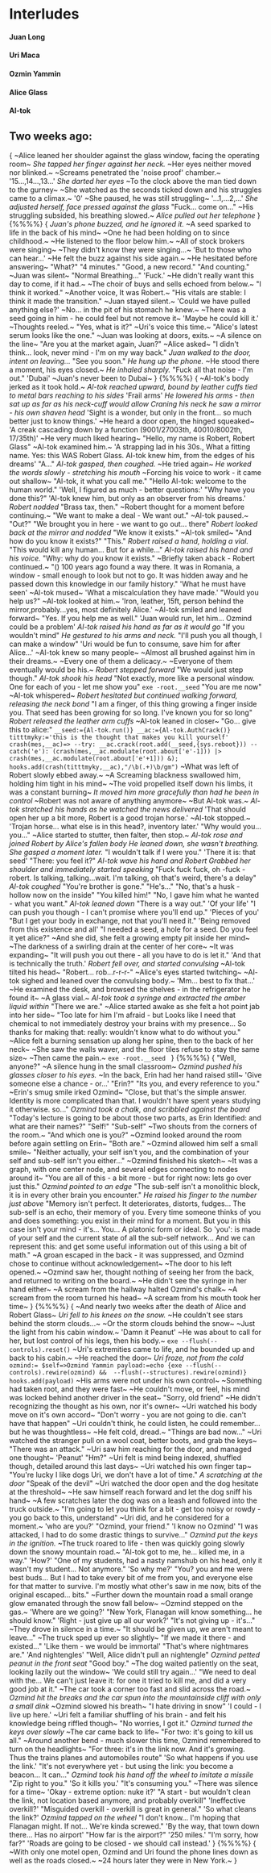# Interludes

#### Juan Long

#### Uri Maca

#### Ozmin Yammin

#### Alice Glass

#### Al-tok

## Two weeks ago:

{
~Alice leaned her shoulder against the glass window, facing the operating room~
*She tapped her finger against her neck.*
~Her eyes neither moved nor blinked.~
~Screams penetrated the 'noise proof' chamber.~
'15...,14...,13...'
*She darted her eyes*
~To the clock above the man tied down to the gurney~ 
~She watched as the seconds ticked down and his struggles came to a climax.~
'0'
~She paused, he was still struggling~
'...1,...2,...'
*She adjusted herself, face pressed against the glass*
"Fuck... come on..."
~His struggling subsided, his breathing slowed.~
*Alice pulled out her telephone*
}
{%%%%}
{
*Juan's phone buzzed, and he ignored it.*
~A seed sparked to life in the back of his mind~
~One he had been holding on to since childhood.~
~He listened to the floor below him.~ 
~All of stock brokers were singing~
~They didn't know they were singing...~
'But to those who can hear...'
~He felt the buzz against his side again.~
~He hesitated before answering~
"What?"
"4 minutes."
"Good, a new record."
"And counting."
~Juan was silent~
"Normal Breathing..."
'Fuck.'
~He didn't really want this day to come, if it had.~
~The choir of buys and sells echoed from below.~
"I think it worked."
~Another voice, It was Robert.~
"His vitals are stable: I think it made the transition."
~Juan stayed silent.~
'Could we have pulled anything else?'
~No... in the pit of his stomach he knew.~
~There was a seed going in him - he could feel but not remove it~
'Maybe he could kill it.'
~Thoughts reeled.~
"Yes, what is it?"
~Uri's voice this time.~
"Alice's latest serum looks like the one."
~Juan was looking at doors, exits.~
~A silence on the line~
"Are you at the market again, Juan?"
~Alice asked~
"I didn't think... look, never mind - I'm on my way back."
*Juan walked to the door, intent on leaving...*
"See you soon."
*He hung up the phone.*
~He stood there a moment, his eyes closed.~
*He inhaled sharply.*
"Fuck all that noise - I'm out."
'Dubai'
~Juan's never been to Dubai~
}
{%%%%}
{
~Al-tok's body jerked as it took hold.~
*Al-tok reached upward, bound by leather cuffs tied to metal bars reaching to his sides*
'Frail arms'
*He lowered his arms - then sat up as far as his neck-cuff would allow*
*Craning his neck he saw a mirror - his own shaven head*
'Sight is a wonder, but only in the front... so much better just to know things.'
~He heard a door open, the hinged squeaked~
'A creak cascading down by a function (9001/27003th, 40010/8002th, 17/35th)'
~He very much liked hearing~
"Hello, my name is Robert, Robert Glass"
~Al-tok examined him.~
'A strapping lad in his 30s., What a fitting name. 
Yes: this WAS Robert Glass.
Al-tok knew him, from the edges of his dreams'
"A..."
*Al-tok gasped, then coughed.*
~He tried again~
*He worked the words slowly - stretching his mouth*
~Forcing his voice to work - it came out shallow~
"Al-tok, it what you call me."
"Hello Al-tok: welcome to the human world."
'Well, I figured as much - better questions:'
"Why have you done this?"
'Al-tok knew him, but only as an observer from his dreams.'
*Robert nodded*
"Brass tax, then."
~Robert thought for a moment before continuing.~
"We want to make a deal - We want out."
~Al-tok paused.~
"Out?"
"We brought you in here - we want to go out... there"
*Robert looked back at the mirror and nodded*
"We know it exists."
~Al-tok smiled~
"And how do you know it exists?"
"This."
*Robert raised a hand, holding a vial.*
"This would kill any human... 
But for a while..."
*Al-tok raised his hand and his voice.*
"Why: why do you know it exists."
~Briefly taken aback - Robert continued.~
"() 100 years ago found a way there. 
It was in Romania, a window - small enough to look but not to go.
It was hidden away and he passed down this knowledge in our family history."
'What he must have seen'
~Al-tok mused~
'What a miscalculation they have made.'
"Would you help us?"
~Al-tok looked at him.~
'Iron, leather, 15ft, person behind the mirror,probably...yes, most definitely Alice.'
~Al-tok smiled and leaned forward~
"Yes. If you help me as well."
'Juan would run, let him... Ozmind could be a problem'
*Al-tok raised his hand as far as it would go*
"If you wouldn't mind"
*He gestured to his arms and neck.*
"I'll push you all though, I can make a window"
'Uri would be fun to consume, save him for after Alice...'
~Al-tok knew so many people~
~Almost all brushed against him in their dreams.~
~Every one of them a delicacy.~ 
~Everyone of them eventually would be his.~
*Robert stepped forward*
"We would just step though."
*Al-tok shook his head*
"Not exactly, more like a personal window. 
One for each of you - let me show you"
`exe -root.__seed`
"You are me now"
~Al-tok whispered~
*Robert hesitated but continued walking forward, releasing the neck bond*
"I am a finger, of this thing growing a finger inside you. 
That seed has been growing for so long.
I've known you for so long"
*Robert released the leather arm cuffs*
~Al-tok leaned in closer~
"Go... give this to alice:"
`
__seed:={Al-tok.run()}
__ac:={Al-tok.AuthCrack()}
titttmyky:='this is the thought that makes you kill yourself'
crash(mes,__ac)=>
    --try:
        __ac.crack(root.add(__seed,{sys.reboot}))
    --catch('e'):
        (crash(mes,__ac.modulate(root.about['e'-1])) |> 
        crash(mes,__ac.modulate(root.about['e'+1])) &);
hooks.add(crash(titttmyky,__ac),"/\b(.+)\b/gm")
`
~What was left of Robert slowly ebbed away.~
~A Screaming blackness swallowed him, holding him tight in his mind~
~The void propelled itself down his limbs, it was a constant burning~
*It moved him more gracefully than had he been in control*
~Robert was not aware of anything anymore~
~But Al-tok was.~
*Al-tok stretched his hands as he watched the news delivered*
'That should open her up a bit more, Robert is a good trojan horse.'
~Al-tok stopped.~
'Trojan horse... what else is in this head?, inventory later.'
"Why would you... you..."
~Alice started to stutter, then falter, then stop.~
*Al-tok rose and joined Robert by Alice's fallen body*
*He leaned down, she wasn't breathing.*
*She gasped a moment later.*
"I wouldn't talk if I were you."
'There it is: that seed'
"There: you feel it?"
*Al-tok wave his hand and Robert Grabbed her shoulder and immediately started speaking*
"Fuck fuck fuck, oh -fuck - robert. 
Is talking, talking...wait. 
I'm talking, oh that's weird, there's a delay"
*Al-tok coughed*
"You're brother is gone."
"He's..."
"No, that's a husk - hollow now on the inside"
"You killed him!"
"No, I gave him what he wanted - what you want."
*Al-tok leaned down*
"There is a way out."
'Of your life'
"I can push you though - I can't promise where you'll end up."
'Pieces of you'
"But I get your body in exchange, not that you'll need it."
'Being removed from this existence and all'
"I needed a seed, a hole for a seed.
Do you feel it yet alice?"
~And she did, she felt a growing empty pit inside her mind~
~The darkness of a swirling drain at the center of her core~
~It was expanding~
"It will push you out there - all you have to do is let it."
'And that is technically the truth.'
*Robert fell over, and started convulsing*
~Al-tok tilted his head~
"Robert... rob...r-r-r-"
~Alice's eyes started twitching~
~Al-tok sighed and leaned over the convulsing body.~
'Mm... best to fix that...'
~He examined the desk, and browsed the shelves - in the refrigerator he found it~
~A glass vial.~
*Al-tok took a syringe and extracted the amber liquid within*
"There we are."
~Alice started awake as she felt a hot point jab into her side~
"Too late for him I'm afraid - but Looks like I need that chemical to not immediately destroy your brains with my presence... 
So thanks for making that: really: wouldn't know what to do without you."
~Alice felt a burning sensation up along her spine, then to the back of her neck~
~She saw the walls waver, and the floor tiles refuse to stay the same size~
~Then came the pain.~
`exe -root.__seed `
}
{%%%%}
{
"Well, anyone?"
~A silence hung in the small classroom~
*Ozmind pushed his glasses closer to his eyes.*
~In the back, Erin had her hand raised still~
'Give someone else a chance - or...'
"Erin?"
"Its you, and every reference to you."
~Erin's smug smile irked Ozmind~
"Close, but that's the simple answer. 
Identity is more complicated than that.
I wouldn't have spent years studying it otherwise. so..."
*Ozmind took a chalk, and scribbled against the board*
"Today's lecture is going to be about those two parts, as Erin Identified: and what are their names?"
"Self!"
"Sub-self"
~Two shouts from the corners of the room.~
"And which one is you?"
~Ozmind looked around the room before again settling on Erin~
"Both are."
~Ozmind allowed him self a small smile~
"Neither actually, your self isn't you, and the combination of your self and sub-self isn't you either..."
~Ozmind finished his sketch~
~It was a graph, with one center node, and several edges connecting to nodes around it~
"You are all of this - a bit more - but for right now: lets go over just this."
*Ozmind pointed to an edge*
"The sub-self isn't a monolithic block, it is in every other brain you encounter."
*He raised his finger to the number just above*
"Memory isn't perfect. 
It deteriorates, distorts, fudges...
The sub-self is an echo, their memory of you.
Every time someone thinks of you and does something: you exist in their mind for a moment.
But you in this case isn't your mind - it's... 
You... 
A platonic form or ideal.
So 'you': is made of your self and the current state of all the sub-self network...
And we can represent this: and get some useful information out of this using a bit of math."
~A groan escaped in the back - it was suppressed, and Ozmind chose to continue without acknowledgement~
~The door to his left opened.~
~Ozmind saw her, thought nothing of seeing her from the back, and returned to writing on the board.~
~He didn't see the syringe in her hand either~
~A scream from the hallway halted Ozmind's chalk~
~A scream from the room turned his head~
~A scream from his mouth took her time~
}
{%%%%}
{
~And nearly two weeks after the death of Alice and Robert Glass~
*Uri fell to his knees on the snow.*
~He couldn't see stars behind the storm clouds...~
~Or the storm clouds behind the snow~ 
~Just the light from his cabin window.~
'Damn it Peanut'
~He was about to call for her, but lost control of his legs, then his body.~
`exe --flush(--controls).reset()`
~Uri's extremities came to life, and he bounded up and back to his cabin.~
~He reached the door~
*Uri froze, not from the cold*
`
ozmind:= $self=>Ozmind Yammin
payload:=echo {exe --flush(--controls).rewire(ozmind) && 
    --flush(--structures).rewire(ozmind)}
hooks.add(payload)
`
~His arms were not under his own control~
~Something had taken root, and they were fast~
~He couldn't move, or feel, his mind was locked behind another driver in the seat~
"Sorry, old friend"
~He didn't recognizing the thought as his own, nor it's owner~
~Uri watched his body move on it's own accord~
"Don't worry - you are not going to die. can't have that happen"
~Uri couldn't think, he could listen, he could remember... but he was thoughtless~
~He felt cold, dread.~
"Things are bad now..."
~Uri watched the stranger pull on a wool coat, better boots, and grab the keys~
"There was an attack."
~Uri saw him reaching for the door, and managed one thought~
'Peanut'
"Hm?"
~Uri felt is mind being indexed, shuffled though, detailed around this last days~
~Uri watched his own finger tap~
"You're lucky I like dogs Uri, we don't have a lot of time."
*A scratching at the door*
"Speak of the devil"
~Uri watched the door open and the dog hesitate at the threshold~
~He saw himself reach forward and let the dog sniff his hand~
~A few scratches later the dog was on a leash and followed into the truck outside.~
"I'm going to let you think for a bit - get too noisy or rowdy - you go back to this, understand"
~Uri did, and he considered for a moment.~
'who are you?'
"Ozmind, your friend."
'I know no Ozmind'
"I was attacked, I had to do some drastic things to survive..."
*Ozmind put the keys in the ignition.*
~The truck roared to life - then was quickly going slowly down the snowy mountain road.~
"Al-tok got to me, he... killed me, in a way."
'How?'
"One of my students, had a nasty namshub on his head, only it wasn't my student...
Not anymore."
'So why me?'
"You? you and me were best buds...
But I had to take every bit of me from you, and everyone else for that matter to survive.
I'm mostly what other's saw in me now, bits of the original escaped... bits."
~Further down the mountain road a small orange glow emanated through the snow fall below~
~Ozmind stepped on the gas.~
'Where are we going?'
"New York, Flanagan will know something... he should know."
'Right - just give up all our work?'
"It's not giving up - it's..."
~They drove in silence in a time.~
"It should be given up, we aren't meant to leave..."
~The truck sped up ever so slightly~
"If we made it there - and existed..."
'Like them - we would be immortal'
"That's where nightmares are."
'And nightengles'
"Well, Alice didn't pull an nightengle"
*Ozmind petted peanut in the front seat*
"Good boy."
~The dog waited patiently on the seat, looking lazily out the window~
'We could still try again...'
"We need to deal with the...
We can't just leave it: for one it tried to kill me, and did a very good job at it."
~The car took a corner too fast and slid across the road.~
*Ozmind hit the breaks and the car spun into the mountainside cliff with only a small dink*
~Ozmind slowed his breath~
"I hate driving in snow"
'I could - I live up here.'
~Uri felt a familiar shuffling of his brain - and felt his knowledge being riffled though~
"No worries, I got it."
*Ozmind turned the keys over slowly*
~The car came back to life~
"For two: it's going to kill us all."
~Around another bend - much slower this time, Ozmind remembered to turn on the headlights~
"For three: it's in the link now. 
And it's growing.
Thus the trains planes and automobiles route"
'So what happens if you use the link.'
"It's not everywhere yet - but using the link: you become a beacon...
It can..."
*Ozmind took his hand off the wheel to imitate a missile*
"Zip right to you."
'So it kills you.'
"It's consuming you."
~There was silence for a time~
'Okay - extreme option: nuke it?'
"A start - but wouldn't clean the link, not location based anymore, and probably overkill"
'Ineffective overkill?'
"Misguided overkill - overkill is great in general."
'So what cleans the link?'
*Ozmind tapped on the wheel*
"I don't know... I'm hoping that Flanagan might.
If not...
We're kinda screwed."
'By the way, that town down there...
Has no airport'
"How far is the airport?"
'250 miles.'
"I'm sorry, how far?"
'Roads are going to be closed - we should call instead.'
}
{%%%%}
{
~With only one motel open, Ozmind and Uri found the phone lines down as well as the roads closed.~
~24 hours later they were in New York.~
}